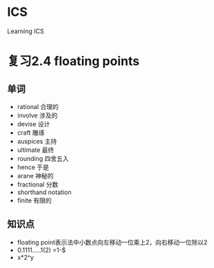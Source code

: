 # ICS
Learning ICS
# 复习2.4 floating points
## 单词
- rational 合理的
- involve 涉及的
- devise 设计
- craft 雕琢
- auspices 主持
- ultimate 最终
- rounding 四舍五入
- hence 于是
- arane 神秘的
- fractional 分数
- shorthand notation
- finite 有限的










## 知识点
- floating point表示法中小数点向左移动一位乘上2，向右移动一位除以2
- 0.1111.....1(2) =1-$
- x*2^y
